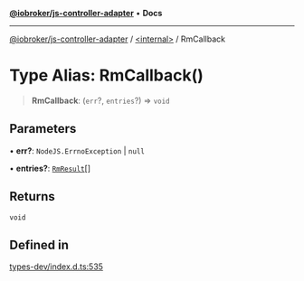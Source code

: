 [**@iobroker/js-controller-adapter**](../../README.md) • **Docs**

***

[@iobroker/js-controller-adapter](../../globals.md) / [\<internal\>](../README.md) / RmCallback

# Type Alias: RmCallback()

> **RmCallback**: (`err`?, `entries`?) => `void`

## Parameters

• **err?**: `NodeJS.ErrnoException` \| `null`

• **entries?**: [`RmResult`](../interfaces/RmResult.md)[]

## Returns

`void`

## Defined in

[types-dev/index.d.ts:535](https://github.com/ioBroker/ioBroker.js-controller/blob/1bddb836daa1042928a00fd5fb5e1f69cf0ebd69/packages/types-dev/index.d.ts#L535)
